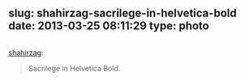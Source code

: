 slug: shahirzag-sacrilege-in-helvetica-bold
date: 2013-03-25 08:11:29
type: photo
---

<a href="http://designersof.com/"><img src="{{@asset.url swerner/tumblr/2013-03-25-shahirzag-sacrilege-in-helvetica-bold-0d703d29ee.png}}" alt=""/></a>

[shahirzag](http://shahirzag.com/post/31387507569/sacrilege-in-helvetica-bold):

 
> Sacrilege in Helvetica Bold.
> 
> 
